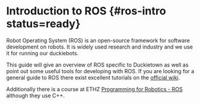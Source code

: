 # Introduction to ROS {#ros-intro status=ready}

Robot Operating System (ROS) is an open-source framework for software development on robots. It is widely used research and industry and we use it for running our duckiebots.

This guide will give an overview of ROS specific to Duckietown as well as point out some useful tools for developing with ROS. If you are looking for a general guide to ROS there exist excellent tutorials on the [official wiki](wiki.ros.org).

Additionally there is a course at ETHZ [Programming for Robotics - ROS](http://www.rsl.ethz.ch/education-students/lectures/ros.html) although they use C++.
